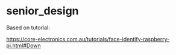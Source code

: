 # senior_design

Based on tutorial:

https://core-electronics.com.au/tutorials/face-identify-raspberry-pi.html#Down
